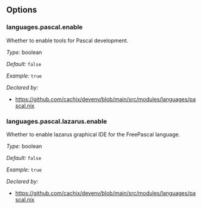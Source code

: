 [comment]: # (Do not edit this file as it is autogenerated. Go to docs/individual-docs if you want to make edits.)
[comment]: # (Please add your documentation above this line)

## Options

### languages\.pascal\.enable

Whether to enable tools for Pascal development\.



*Type:*
boolean



*Default:*
` false `



*Example:*
` true `

*Declared by:*
 - [https://github\.com/cachix/devenv/blob/main/src/modules/languages/pascal\.nix](https://github.com/cachix/devenv/blob/main/src/modules/languages/pascal.nix)



### languages\.pascal\.lazarus\.enable



Whether to enable lazarus graphical IDE for the FreePascal language\.



*Type:*
boolean



*Default:*
` false `



*Example:*
` true `

*Declared by:*
 - [https://github\.com/cachix/devenv/blob/main/src/modules/languages/pascal\.nix](https://github.com/cachix/devenv/blob/main/src/modules/languages/pascal.nix)

